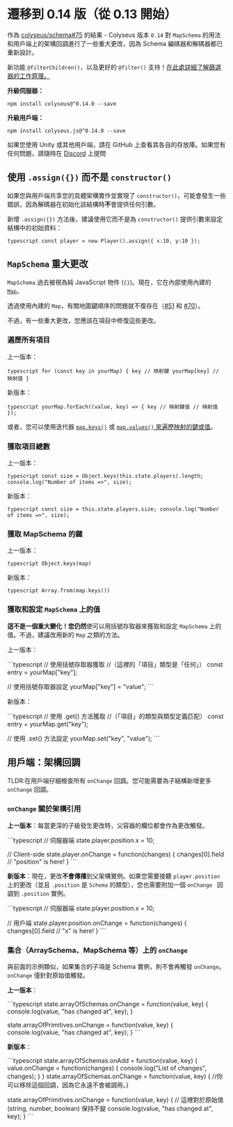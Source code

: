 # 遷移到 0.14 版（從 0.13 開始）

作為 [colyseus/schema#75](https://github.com/colyseus/schema/issues/75) 的結果 - Colyseus 版本 `0.14` 對 `MapSchema` 的用法和用戶端上的架構回調進行了一些重大更改，因為 Schema 編碼器和解碼器都已重新設計。

新功能 `@filterChildren()`，以及更好的 `@filter()` 支持！[在此處詳細了解篩選器的工作原理。](/state/schema/#filtering-data-per-client)

**升級伺服器：**

``` npm install colyseus@^0.14.0 --save ```

**升級用戶端：**

``` npm install colyseus.js@^0.14.0 --save ```

如果您使用 Unity 或其他用戶端，請在 GitHub 上查看其各自的存放庫。如果您有任何問題，請隨時在 [Discord](https://discord.gg/RY8rRS7) 上提問

## 使用 `.assign({})` 而不是 `constructor()`

如果您與用戶端共享您的具體架構實作並實現了 `constructor()`，可能會發生一些錯誤，因為解碼器在初始化該結構時**不**會提供任何引數。

新增 `.assign({})` 方法後，建議使用它而不是為 `constructor()` 提供引數來設定結構中的初始資料：

```typescript const player = new Player().assign({ x:10, y:10 });```

## `MapSchema` 重大更改

`MapSchema` 過去被視為純 JavaScript 物件 (`{}`)。現在，它在內部使用內建的 [`Map`](https://developer.mozilla.org/en-US/docs/Web/JavaScript/Reference/Global_Objects/Map)。

透過使用內建的 `Map`，有關地圖鍵順序的問題就不復存在（[\#51](https://github.com/colyseus/schema/pull/51) 和 [\#70](https://github.com/colyseus/schema/pull/70)）。

不過，有一些重大更改，您應該在項目中修復這些更改。

### 遍歷所有項目

上一版本：

```typescript for (const key in yourMap) { key // 映射鍵 yourMap[key] // 映射值 } ```

新版本：

```typescript yourMap.forEach((value, key) => { key // 映射鍵值 // 映射值 }); ```

或者，您可以使用迭代器 [`map.keys()`](https://developer.mozilla.org/en-US/docs/Web/JavaScript/Reference/Global_Objects/Map/keys) 或 [`map.values()` 來遍歷映射的鍵或值](https://developer.mozilla.org/en-US/docs/Web/JavaScript/Reference/Global_Objects/Map/values)。

### 獲取項目總數

上一版本：

```typescript const size = Object.keys(this.state.players).length; console.log("Number of items =>", size); ```

新版本：

```typescript const size = this.state.players.size; console.log("Number of items =>", size); ```

### 獲取 MapSchema 的鍵

上一版本：

```typescript Object.keys(map) ```

新版本：

```typescript Array.from(map.keys()) ```

### 獲取和設定 `MapSchema` 上的值

**這不是一個重大變化！**您**仍然**使可以用括號存取器來獲取和設定 `MapSchema` 上的值。不過，建議改用新的 `Map` 之類的方法。

上一版本：

\`\`\`typescript // 使用括號存取器獲取 //（這裡的「項目」類型是「任何」） const entry = yourMap\["key"];

// 使用括號存取器設定 yourMap\["key"] = "value"; \`\`\`

新版本：

\`\`\`typescript // 使用 .get() 方法獲取 //（「項目」的類型與類型定義匹配） const entry = yourMap.get("key");

// 使用 .set() 方法設定 yourMap.set("key", "value"); \`\`\`


## 用戶端：架構回調

TLDR:在用戶端仔細檢查所有 `onChange` 回調。您可能需要為子結構新增更多 `onChange` 回調。

### `onChange` 關於架構引用

**上一版本**：每當更深的子級發生更改時，父容器的欄位都會作為更改觸發。

\`\`\`typescript // 伺服器端 state.player.position.x = 10;

// Client-side state.player.onChange = function(changes) { changes\[0].field // "position" is here! } \`\`\`

**新版本**：現在，更改**不會傳播**到父架構實例。如果您需要接聽 `player.position` 上的更改（並且 `.position` 是 `Schema` 的類型），您也需要附加一個 `onChange ` 回調到 `.position` 實例。

\`\`\`typescript // 伺服器端 state.player.position.x = 10;

// 用戶端 state.player.position.onChange = function(changes) { changes\[0].field // "x" is here! } \`\`\`

### 集合（ArraySchema、MapSchema 等）上的 `onChange`

與前面的示例類似，如果集合的子項是 Schema 實例，則不會再觸發 `onChange`。 `onChange` 僅針對原始值觸發。

**上一版本**：

\`\`\`typescript state.arrayOfSchemas.onChange = function(value, key) { console.log(value, "has changed at", key); }

state.arrayOfPrimitives.onChange = function(value, key) { console.log(value, "has changed at", key); } \`\`\`

**新版本**：

\`\`\`typescript state.arrayOfSchemas.onAdd = function(value, key) { value.onChange = function(changes) { console.log("List of changes", changes); } } state.arrayOfSchemas.onChange = function(value, key) { //你可以移除這個回調，因為它永遠不會被調用。}

state.arrayOfPrimitives.onChange = function(value, key) { // 這裡對於原始值 (string, number, boolean) 保持不變 console.log(value, "has changed at", key); } \`\`\`

